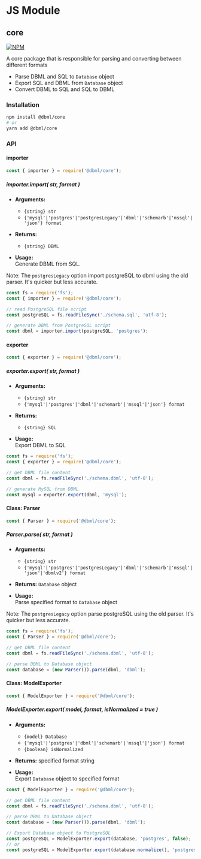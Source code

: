 # JS Module

## core

[![NPM](https://img.shields.io/npm/v/@dbml/core)](https://www.npmjs.com/package/@dbml/core)

A core package that is responsible for parsing and converting between different formats

* Parse DBML and SQL to `Database` object
* Export SQL and DBML from `Database` object
* Convert DBML to SQL and SQL to DBML

### Installation
```bash
npm install @dbml/core
# or
yarn add @dbml/core
```

### API

#### importer
```javascript
const { importer } = require('@dbml/core');
```

##### importer.import( str, format )

* **Arguments:**  
  * ```{string} str```
  * ```{'mysql'|'postgres'|'postgresLegacy'|'dbml'|'schemarb'|'mssql'|'json'} format```

* **Returns:** 
  * ```{string} DBML```

* **Usage:**  
Generate DBML from SQL.

Note: The `postgresLegacy` option import postgreSQL to dbml using the old parser. It's quicker but less accurate.

```javascript
const fs = require('fs');
const { importer } = require('@dbml/core');

// read PostgreSQL file script
const postgreSQL = fs.readFileSync('./schema.sql', 'utf-8');

// generate DBML from PostgreSQL script
const dbml = importer.import(postgreSQL, 'postgres');

```

#### exporter
```javascript
const { exporter } = require('@dbml/core');
```

##### exporter.export( str, format )

* **Arguments:**  
  * ```{string} str```
  * ```{'mysql'|'postgres'|'dbml'|'schemarb'|'mssql'|'json'} format```

* **Returns:** 
  * ```{string} SQL```

* **Usage:**  
Export DBML to SQL

```javascript
const fs = require('fs');
const { exporter } = require('@dbml/core');

// get DBML file content
const dbml = fs.readFileSync('./schema.dbml', 'utf-8');

// generate MySQL from DBML
const mysql = exporter.export(dbml, 'mysql');

```

#### Class: Parser

```javascript
const { Parser } = require('@dbml/core');
```

##### Parser.parse( str, format )
* **Arguments:**  
  * ```{string} str```
  * ```{'mysql'|'postgres'|'postgresLegacy'|'dbml'|'schemarb'|'mssql'|'json'|'dbmlv2'} format```

* **Returns:** ```Database``` object

* **Usage:**  
Parse specified format to ```Database``` object

Note: The `postgresLegacy` option parse postgreSQL using the old parser. It's quicker but less accurate.

```javascript
const fs = require('fs');
const { Parser } = require('@dbml/core');

// get DBML file content
const dbml = fs.readFileSync('./schema.dbml', 'utf-8');

// parse DBML to Database object
const database = (new Parser()).parse(dbml, 'dbml');
```

#### Class: ModelExporter

```javascript
const { ModelExporter } = require('@dbml/core');
```

##### ModelExporter.export( model, format, isNormalized = true )

* **Arguments:**  
  * ```{model} Database```
  * ```{'mysql'|'postgres'|'dbml'|'schemarb'|'mssql'|'json'} format```
  * ```{boolean} isNormalized```

* **Returns:** specified format string

* **Usage:**  
Export ```Database``` object to specified format

```javascript
const { ModelExporter } = require('@dbml/core');

// get DBML file content
const dbml = fs.readFileSync('./schema.dbml', 'utf-8');

// parse DBML to Database object
const database = (new Parser()).parse(dbml, 'dbml');

// Export Database object to PostgreSQL
const postgreSQL = ModelExporter.export(database, 'postgres', false);
// or
const postgreSQL = ModelExporter.export(database.normalize(), 'postgres');
```